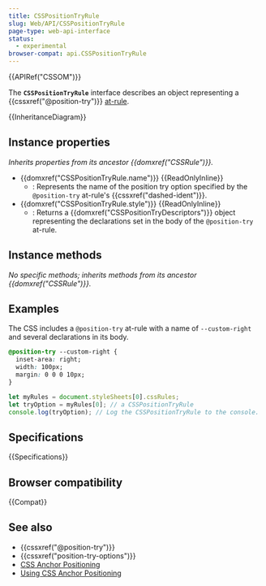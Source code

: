 ```yaml
---
title: CSSPositionTryRule
slug: Web/API/CSSPositionTryRule
page-type: web-api-interface
status:
  - experimental
browser-compat: api.CSSPositionTryRule
---
```


{{APIRef("CSSOM")}}

The **`CSSPositionTryRule`** interface describes an object representing a {{cssxref("@position-try")}} [at-rule](/en-US/docs/Web/CSS/At-rule).

{{InheritanceDiagram}}

## Instance properties

_Inherits properties from its ancestor {{domxref("CSSRule")}}._

- {{domxref("CSSPositionTryRule.name")}} {{ReadOnlyInline}}
  - : Represents the name of the position try option specified by the `@position-try` at-rule's {{cssxref("dashed-ident")}}.
- {{domxref("CSSPositionTryRule.style")}} {{ReadOnlyInline}}
  - : Returns a {{domxref("CSSPositionTryDescriptors")}} object representing the declarations set in the body of the `@position-try` at-rule.

## Instance methods

_No specific methods; inherits methods from its ancestor {{domxref("CSSRule")}}._

## Examples

The CSS includes a `@position-try` at-rule with a name of `--custom-right` and several declarations in its body.

```css
@position-try --custom-right {
  inset-area: right;
  width: 100px;
  margin: 0 0 0 10px;
}
```

```js
let myRules = document.styleSheets[0].cssRules;
let tryOption = myRules[0]; // a CSSPositionTryRule
console.log(tryOption); // Log the CSSPositionTryRule to the console.
```

## Specifications

{{Specifications}}

## Browser compatibility

{{Compat}}

## See also

- {{cssxref("@position-try")}}
- {{cssxref("position-try-options")}}
- [CSS Anchor Positioning](/en-US/docs/Web/CSS/CSS_anchor_positioning)
- [Using CSS Anchor Positioning](/en-US/docs/Web/CSS/CSS_anchor_positioning/Using)
